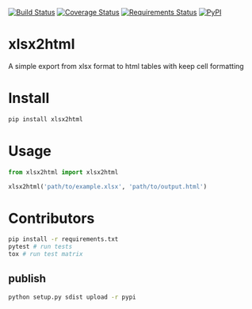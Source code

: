 [![Build Status](https://travis-ci.org/Apkawa/xlsx2html.svg?branch=master)](https://travis-ci.org/Apkawa/xlsx2html)
[![Coverage Status](https://coveralls.io/repos/github/Apkawa/xlsx2html/badge.svg?branch=master)](https://coveralls.io/github/Apkawa/xlsx2html?branch=master)
[![Requirements Status](https://requires.io/github/Apkawa/xlsx2html/requirements.svg?branch=master)](https://requires.io/github/Apkawa/django-multitype-file-field/requirements/?branch=master)
[![PyPI](https://img.shields.io/pypi/pyversions/xlsx2html.svg)]()

# xlsx2html

A simple export from xlsx format to html tables with keep cell formatting


# Install

```bash
pip install xlsx2html
```


# Usage

```python
from xlsx2html import xlsx2html

xlsx2html('path/to/example.xlsx', 'path/to/output.html')
```


# Contributors
```bash
pip install -r requirements.txt
pytest # run tests
tox # run test matrix
```

## publish
```bash
python setup.py sdist upload -r pypi
```
